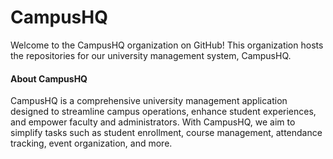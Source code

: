 # CampusHQ

Welcome to the CampusHQ organization on GitHub! This organization hosts the repositories for our university management system, CampusHQ.

#### About CampusHQ

CampusHQ is a comprehensive university management application designed to streamline campus operations, enhance student experiences, and empower faculty and administrators. With CampusHQ, we aim to simplify tasks such as student enrollment, course management, attendance tracking, event organization, and more.
